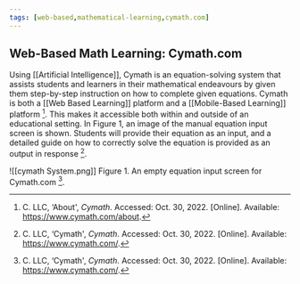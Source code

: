 ```yaml
---
tags: [web-based,mathematical-learning,cymath.com]
---
```


## Web-Based Math Learning: Cymath.com 

Using [[Artificial Intelligence]], Cymath is an equation-solving system that assists students and learners in their mathematical endeavours by given them step-by-step instruction on how to complete given equations.  Cymath is both a [[Web Based Learning]] platform and a [[Mobile-Based Learning]] platform [^1].  This makes it accessible both within and outside of an educational setting.  In Figure 1, an image of the manual equation input screen is shown.  Students will provide their equation as an input, and a detailed guide on how to correctly solve the equation is provided as an output in response [^2].

![[cymath System.png]]
Figure 1. An empty equation input screen for Cymath.com [^2].

[^1]: C. LLC, ‘About', _Cymath_. Accessed: Oct. 30, 2022. [Online]. Available: https://www.cymath.com/about.
[^2]: C. LLC, ‘Cymath', _Cymath_. Accessed: Oct. 30, 2022. [Online]. Available: https://www.cymath.com/.